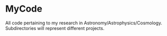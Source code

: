 MyCode
======

All code pertaining to my research in Astronomy/Astrophysics/Cosmology. Subdirectories will represent different projects.
